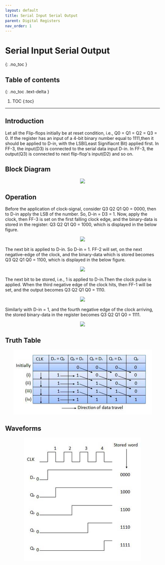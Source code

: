 ```yaml
---
layout: default
title: Serial Input Serial Output
parent: Digital Registers
nav_order: 1
---
```


# Serial Input Serial Output
{: .no_toc }


## Table of contents
{: .no_toc .text-delta }

1. TOC
{:toc}

---

## Introduction
 
Let all the Flip-flops initially be at reset condition, i.e., Q0 = Q1 = Q2 = Q3 = 0. If the register has an input of a 4-bit binary number equal to 1111,then it should be applied to D-in, with the LSB(Least Signifiacnt Bit) applied first. In FF-3, the input(D3) is connected to the serial data input D-in. In FF-3, the output(Q3) is connected to next flip-flop's input(D2) and so on.

## Block Diagram


<div style="text-align:center"><img src="../../assets/images/siso_blockdiagram.jpg" /></div>

## Operation

Before the application of clock-signal, consider Q3 Q2 Q1 Q0 = 0000, then to D-in apply the LSB of the number. So, D-in = D3 = 1. Now, apply the clock, then FF-3 is set on the first falling clock edge, and the binary-data is stored in the register: Q3 Q2 Q1 Q0 = 1000, which is displayed in the below figure.

<div style="text-align:center"><img src="../../assets/images/siso_operation1.jpg" /></div>

The next bit is applied to D-in. So D-in = 1. FF-2 will set, on the next negative-edge of the clock, and the binary-data which is stored becomes Q3 Q2 Q1 Q0 = 1100, which is displayed in the below figure.

<div style="text-align:center"><img src="../../assets/images/siso_operation2.jpg" /></div>

The next bit to be stored, i.e., 1 is applied to D-in.Then the clock pulse is applied. When the third negative edge of the clock hits, then FF-1 will be set, and the output becomes Q3 Q2 Q1 Q0 = 1110.

<div style="text-align:center"><img src="../../assets/images/siso_operation3.jpg" /></div>

Similarly with D-in = 1, and the fourth negative edge of the clock arriving, the stored binary-data in the register becomes Q3 Q2 Q1 Q0 = 1111.

<div style="text-align:center"><img src="../../assets/images/siso_operation4.jpg" /></div>

## Truth Table
<div style="text-align:center"><img src="../../assets/images/siso_truthtable.jpg" /></div>

## Waveforms
<div style="text-align:center"><img src="../../assets/images/siso_waveform.jpg" /></div>

